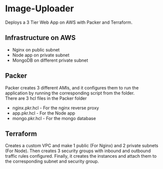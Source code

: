 # Image-Uploader
Deploys a 3 Tier Web App on AWS with Packer and Terraform. 

## Infrastructure on AWS
- Nginx on public subnet
- Node app on private subnet
- MongoDB on different private subnet

## Packer
Packer creates 3 different AMIs, and it configures them to run the application by running the corresponding script from the folder.  
There are 3 hcl files in the Packer folder
- nginx.pkr.hcl - For the nginx reverse proxy
- app.pkr.hcl - For the Node app
- mongo.pkr.hcl - For the mongo database

## Terraform
Creates a custom VPC and make 1 public (For Nginx) and 2 private subnets (For Node). Then creates 3 security groups with inbound and outbound traffic rules configured. 
Finally, it creates the instances and attach them to the corresponding subnet and security group. 
